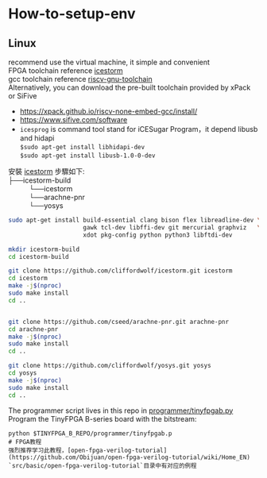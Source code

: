 # How-to-setup-env
## Linux
recommend use the virtual machine, it simple and convenient  
FPGA toolchain reference [icestorm](http://www.clifford.at/icestorm/)  
gcc toolchain reference [riscv-gnu-toolchain](https://pingu98.wordpress.com/2019/04/08/how-to-build-your-own-cpu-from-scratch-inside-an-fpga/)  
Alternatively, you can download the pre-built toolchain provided by xPack or SiFive
+ https://xpack.github.io/riscv-none-embed-gcc/install/
+ https://www.sifive.com/software
+ `icesprog` is command tool stand for iCESugar Program，it depend libusb and hidapi  
`$sudo apt-get install libhidapi-dev`  
`$sudo apt-get install libusb-1.0-0-dev`

安裝 [icestorm](http://www.clifford.at/icestorm/) 步驟如下:  
├──icestorm-build  
&emsp;&emsp;&emsp;└──icestorm  
&emsp;&emsp;&emsp;└──arachne-pnr  
&emsp;&emsp;&emsp;└──yosys  

```sh
sudo apt-get install build-essential clang bison flex libreadline-dev \
                     gawk tcl-dev libffi-dev git mercurial graphviz   \
                     xdot pkg-config python python3 libftdi-dev

mkdir icestorm-build
cd icestorm-build

git clone https://github.com/cliffordwolf/icestorm.git icestorm
cd icestorm
make -j$(nproc)
sudo make install
cd ..


git clone https://github.com/cseed/arachne-pnr.git arachne-pnr
cd arachne-pnr
make -j$(nproc)
sudo make install
cd ..

git clone https://github.com/cliffordwolf/yosys.git yosys
cd yosys
make -j$(nproc)
sudo make install
cd ..

```


The programmer script lives in this repo in [programmer/tinyfpgab.py](https://github.com/tinyfpga/TinyFPGA-B-Series/blob/master/programmer/tinyfpgab.py) Program the TinyFPGA B-series board with the bitstream:
```shell
python $TINYFPGA_B_REPO/programmer/tinyfpgab.p
# FPGA教程
强烈推荐学习此教程，[open-fpga-verilog-tutorial](https://github.com/Obijuan/open-fpga-verilog-tutorial/wiki/Home_EN) `src/basic/open-fpga-verilog-tutorial`目录中有对应的例程

